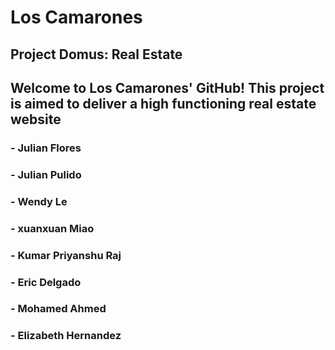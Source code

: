 # Los Camarones
## Project Domus: Real Estate

## Welcome to Los Camarones' GitHub! This project is aimed to deliver a high functioning real estate website

###  - Julian Flores
###  - Julian Pulido

###  - Wendy Le 

###  - xuanxuan Miao 

###  - Kumar Priyanshu Raj

###  - Eric Delgado

###  - Mohamed Ahmed

### - Elizabeth Hernandez